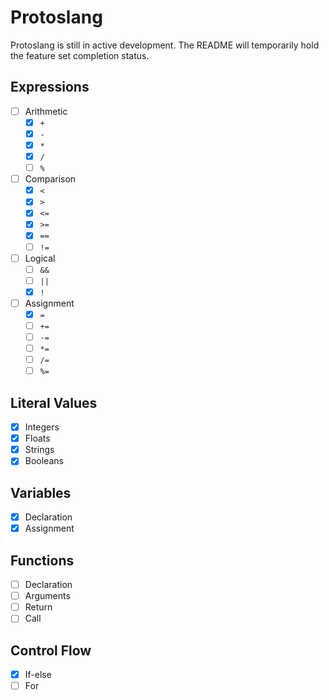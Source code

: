 # Protoslang

Protoslang is still in active development. The README will temporarily hold the feature set completion status.

## Expressions

- [ ] Arithmetic
  - [x] `+`
  - [x] `-`
  - [x] `*`
  - [x] `/`
  - [ ] `%`
- [ ] Comparison
  - [x] `<`
  - [x] `>`
  - [x] `<=`
  - [x] `>=`
  - [x] `==`
  - [ ] `!=`
- [ ] Logical
  - [ ] `&&`
  - [ ] `||`
  - [x] `!`
- [ ] Assignment
  - [x] `=`
  - [ ] `+=`
  - [ ] `-=`
  - [ ] `*=`
  - [ ] `/=`
  - [ ] `%=`

## Literal Values

- [x] Integers
- [x] Floats
- [x] Strings
- [x] Booleans

## Variables

- [x] Declaration
- [x] Assignment

## Functions

- [ ] Declaration
- [ ] Arguments
- [ ] Return
- [ ] Call

## Control Flow

- [x] If-else
- [ ] For
